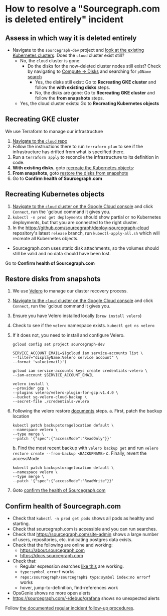 # How to resolve a "Sourcegraph.com is deleted entirely" incident

## Assess in which way it is deleted entirely

- Navigate to the `sourcegraph-dev` project and [look at the existing Kubernetes clusters](https://console.cloud.google.com/kubernetes/list?project=sourcegraph-dev). Does the `cloud` cluster exist still?
  - No, the `cloud` cluster is gone:
    - Do the disks for the now-deleted cluster nodes still exist? Check by navigating to [Compute -> Disks](https://console.cloud.google.com/compute/disks?project=sourcegraph-dev) and searching for `pDName` [search](https://sourcegraph.com/search?q=context:global+repo:%5Egithub%5C.com/sourcegraph/deploy-sourcegraph-cloud%24+pdName+lang:YAML+&patternType=literal)
      - Yes, the disks still exist: Go to **Recreating GKE cluster** and follow the **with existing disks** steps.
      - No, the disks are gone: Go to **Recreating GKE cluster** and follow the **from snapshots** steps.
  - Yes, the cloud cluster exists: Go to **Recreating Kubernetes objects**

## Recreating GKE cluster

We use Terraform to manage our infrastructure

1. [Navigate to the `cloud` repo](https://github.com/sourcegraph/infrastructure/tree/master/cloud)
1. Follow the instructions there to run `terraform plan` to see if the infrastructure has drifted from what is specified there.
1. Run a `terraform apply` to reconcile the infrastructure to its definition in code.
1. **With existing disks**, goto [recreate the Kubernetes objects](#recreating-kubernetes-objects):
1. **From snapshots**, goto [restore the disks from snapshots](#restore-disks-from-snapshots)
1. Go to **Confirm health of Sourcegraph.com**

## Recreating Kubernetes objects

1. [Navigate to the `cloud` cluster on the Google Cloud console](https://console.cloud.google.com/kubernetes/list?project=sourcegraph-dev) and click `Connect`, run the `gcloud command it gives you.
1. `kubectl -n prod get deployments` should show partial or no Kubernetes deployments, but that you are connected to the right cluster.
1. In the https://github.com/sourcegraph/deploy-sourcegraph-cloud repository's latest `release` branch, run `kubectl-apply-all.sh` which will recreate all Kubernetes objects.

- Sourcegraph.com uses static disk attachments, so the volumes should still be valid and no data should have been lost.

Go to **Confirm health of Sourcegraph.com**

## Restore disks from snapshots

1. We use [Velero](https://velero.io/docs/v1.8/index.html) to manage our diaster recovery process.
1. [Navigate to the `cloud` cluster on the Google Cloud console](https://console.cloud.google.com/kubernetes/list?project=sourcegraph-dev) and click `Connect`, run the `gcloud command it gives you.
1. Ensure you have Velero installed locally (`brew install velero`)
1. Check to see if the `velero` namespace exists. `kubectl get ns velero`
1. If it does not, you need to install and configure Velero.

   ```
   gcloud config set project sourcegraph-dev

   SERVICE_ACCOUNT_EMAIL=$(gcloud iam service-accounts list \
   --filter="displayName:Velero service account" \
   --format 'value(email)')

   gcloud iam service-accounts keys create credentials-velero \
   --iam-account $SERVICE_ACCOUNT_EMAIL

   velero install \
   --provider gcp \
   --plugins velero/velero-plugin-for-gcp:v1.4.0 \
   --bucket sg-velero-cloud-backup \
   --secret-file ./credentials-velero
   ```

1. Following the velero restore [documents](https://velero.io/docs/v1.8/disaster-case/) steps.
   a. First, patch the backup location
   ```
   kubectl patch backupstoragelocation default \
   --namespace velero \
   --type merge \
   --patch '{"spec":{"accessMode":"ReadOnly"}}'
   ```
   b. Find the most recent backup with `velero backup get` and run `velero restore create --from-backup <BACKUPNAME>`
   c. Finally, revert the accessMode
   ```
   kubectl patch backupstoragelocation default \
   --namespace velero \
   --type merge \
   --patch '{"spec":{"accessMode":"ReadWrite"}}'
   ```
1. Goto [confirm the health of Sourcegraph.com](#confirm-health-of-sourcegraph-com)

## Confirm health of Sourcegraph.com

- Check that `kubectl -n prod get pods` shows all pods as healthy and starting.
- Check that sourcegraph.com is accessible and you can run searches.
- Check that https://sourcegraph.com/site-admin shows a large number of users, repositories, etc. indicating postgres data exists.
- Check that the following are online and working:
  - https://about.sourcegraph.com
  - https://docs.sourcegraph.com
- Check that:
  - Regular expression searches [like this](https://sourcegraph.com/search?q=repo:%5Egithub%5C.com/sourcegraph/about%24+about-docsite&patternType=regexp) are working.
  - `type:symbol errorf` works
  - `repo:/sourcegraph/sourcegraph$ type:symbol index:no errorf` works
  - hover, jump-to-definition, find-references work
- OpsGenie shows no more open alerts
- https://sourcegraph.com/-/debug/grafana shows no unexpected alerts

Follow [the documented regular incident follow-up procedures](index.md).

